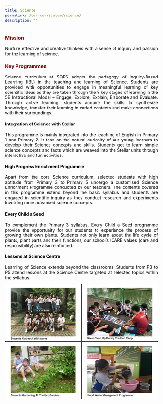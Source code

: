 ```yaml
---
title: Science
permalink: /our-curriculum/science/
description: ""
---
```

<h3 style="text-align: justify;"><strong><span style="color: #800000;">Mission</span></strong></h3>

<p style="text-align: justify;"><span style="color: #000000;">Nurture effective and creative thinkers with a sense of inquiry and passion for the learning of science.</span></p>

<h3 style="text-align: justify;"><strong><span style="color: #800000;">Key Programmes</span></strong></h3>

<p style="text-align: justify;"><span style="color: #000000;">Science curriculum at SQPS adopts the pedagogy of Inquiry-Based Learning (IBL) in the teaching and learning of Science. Students are provided with opportunities to engage in meaningful learning of key scientific ideas as they are taken through the 5 key stages of learning in the 5E Instructional Model &ndash; Engage, Explore, Explain, Elaborate and Evaluate. Through active learning, students acquire the skills to synthesize knowledge, transfer their learning in varied contexts and make connections with their surroundings.</span></p>
<h4 style="text-align: justify;"><span style="color: #000000;"><strong>Integration of Science with Stellar</strong></span></h4>
<p style="text-align: justify;"><span style="color: #000000;">This programme is mainly integrated into the teaching of English in Primary 1 and Primary 2. It taps on the natural curiosity of our young learners to develop their Science concepts and skills. Students get to learn simple science concepts and facts which are weaved into the Stellar units through interactive and fun activities.</span></p>
<h4 style="text-align: justify;"><span style="color: #000000;"><strong>High Progress Enrichment Programme</strong></span></h4>
<p style="text-align: justify;"><span style="color: #000000;">Apart from the core Science curriculum, selected students with high aptitude from Primary 3 to Primary 5 undergo a customised Science Enrichment Programme conducted by our teachers. The contents covered in this programme extend beyond the basic syllabus and students are engaged in scientific inquiry as they conduct research and experiments involving more advanced science concepts.</span></p>
<h4 style="text-align: justify;"><span style="color: #000000;"><strong>Every Child a Seed</strong></span></h4>
<p style="text-align: justify;"><span style="color: #000000;">To complement the Primary 3 syllabus, Every Child a Seed programme provide the opportunity for our students to experience the process of growing their own plants. Students not only learn about the life cycle of plants, plant parts and their functions, our school&rsquo;s ICARE values (care and responsibility) are also reinforced.</span></p>
<h4 style="text-align: justify;"><span style="color: #000000;"><strong>Lessons at Science Centre</strong></span></h4>
<p style="text-align: justify;"><span style="color: #000000;">Learning of Science extends beyond the classrooms. Students from P3 to P5 attend lessons at the Science Centre targeted at selected topics within the syllabus.</span></p>

![](/images/Science.jpg)